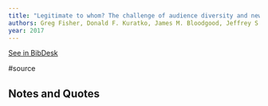 ```yaml
---
title: "Legitimate to whom? The challenge of audience diversity and new venture legitimacy"
authors: Greg Fisher, Donald F. Kuratko, James M. Bloodgood, Jeffrey S. Hornsby
year: 2017
---
```

[See in BibDesk](x-bdsk://Fisher-2017aa)

#source

## Notes and Quotes


